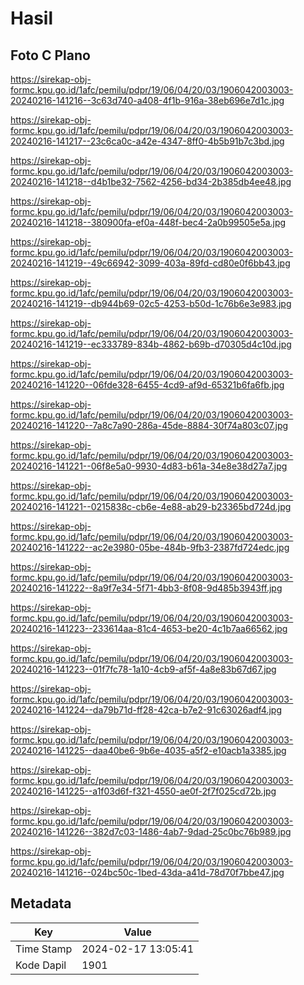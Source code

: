 # Hasil

## Foto C Plano

https://sirekap-obj-formc.kpu.go.id/1afc/pemilu/pdpr/19/06/04/20/03/1906042003003-20240216-141216--3c63d740-a408-4f1b-916a-38eb696e7d1c.jpg

https://sirekap-obj-formc.kpu.go.id/1afc/pemilu/pdpr/19/06/04/20/03/1906042003003-20240216-141217--23c6ca0c-a42e-4347-8ff0-4b5b91b7c3bd.jpg

https://sirekap-obj-formc.kpu.go.id/1afc/pemilu/pdpr/19/06/04/20/03/1906042003003-20240216-141218--d4b1be32-7562-4256-bd34-2b385db4ee48.jpg

https://sirekap-obj-formc.kpu.go.id/1afc/pemilu/pdpr/19/06/04/20/03/1906042003003-20240216-141218--380900fa-ef0a-448f-bec4-2a0b99505e5a.jpg

https://sirekap-obj-formc.kpu.go.id/1afc/pemilu/pdpr/19/06/04/20/03/1906042003003-20240216-141219--49c66942-3099-403a-89fd-cd80e0f6bb43.jpg

https://sirekap-obj-formc.kpu.go.id/1afc/pemilu/pdpr/19/06/04/20/03/1906042003003-20240216-141219--db944b69-02c5-4253-b50d-1c76b6e3e983.jpg

https://sirekap-obj-formc.kpu.go.id/1afc/pemilu/pdpr/19/06/04/20/03/1906042003003-20240216-141219--ec333789-834b-4862-b69b-d70305d4c10d.jpg

https://sirekap-obj-formc.kpu.go.id/1afc/pemilu/pdpr/19/06/04/20/03/1906042003003-20240216-141220--06fde328-6455-4cd9-af9d-65321b6fa6fb.jpg

https://sirekap-obj-formc.kpu.go.id/1afc/pemilu/pdpr/19/06/04/20/03/1906042003003-20240216-141220--7a8c7a90-286a-45de-8884-30f74a803c07.jpg

https://sirekap-obj-formc.kpu.go.id/1afc/pemilu/pdpr/19/06/04/20/03/1906042003003-20240216-141221--06f8e5a0-9930-4d83-b61a-34e8e38d27a7.jpg

https://sirekap-obj-formc.kpu.go.id/1afc/pemilu/pdpr/19/06/04/20/03/1906042003003-20240216-141221--0215838c-cb6e-4e88-ab29-b23365bd724d.jpg

https://sirekap-obj-formc.kpu.go.id/1afc/pemilu/pdpr/19/06/04/20/03/1906042003003-20240216-141222--ac2e3980-05be-484b-9fb3-2387fd724edc.jpg

https://sirekap-obj-formc.kpu.go.id/1afc/pemilu/pdpr/19/06/04/20/03/1906042003003-20240216-141222--8a9f7e34-5f71-4bb3-8f08-9d485b3943ff.jpg

https://sirekap-obj-formc.kpu.go.id/1afc/pemilu/pdpr/19/06/04/20/03/1906042003003-20240216-141223--233614aa-81c4-4653-be20-4c1b7aa66562.jpg

https://sirekap-obj-formc.kpu.go.id/1afc/pemilu/pdpr/19/06/04/20/03/1906042003003-20240216-141223--01f7fc78-1a10-4cb9-af5f-4a8e83b67d67.jpg

https://sirekap-obj-formc.kpu.go.id/1afc/pemilu/pdpr/19/06/04/20/03/1906042003003-20240216-141224--da79b71d-ff28-42ca-b7e2-91c63026adf4.jpg

https://sirekap-obj-formc.kpu.go.id/1afc/pemilu/pdpr/19/06/04/20/03/1906042003003-20240216-141225--daa40be6-9b6e-4035-a5f2-e10acb1a3385.jpg

https://sirekap-obj-formc.kpu.go.id/1afc/pemilu/pdpr/19/06/04/20/03/1906042003003-20240216-141225--a1f03d6f-f321-4550-ae0f-2f7f025cd72b.jpg

https://sirekap-obj-formc.kpu.go.id/1afc/pemilu/pdpr/19/06/04/20/03/1906042003003-20240216-141226--382d7c03-1486-4ab7-9dad-25c0bc76b989.jpg

https://sirekap-obj-formc.kpu.go.id/1afc/pemilu/pdpr/19/06/04/20/03/1906042003003-20240216-141216--024bc50c-1bed-43da-a41d-78d70f7bbe47.jpg


## Metadata

| Key        | Value               |
| ---------- | ------------------- |
| Time Stamp | 2024-02-17 13:05:41 |
| Kode Dapil | 1901                |



